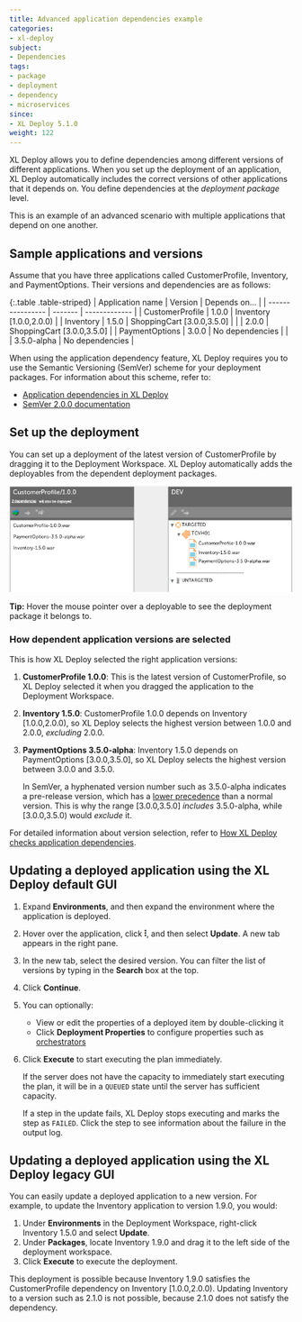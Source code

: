 ```yaml
---
title: Advanced application dependencies example
categories:
- xl-deploy
subject:
- Dependencies
tags:
- package
- deployment
- dependency
- microservices
since:
- XL Deploy 5.1.0
weight: 122
---
```


XL Deploy allows you to define dependencies among different versions of different applications. When you set up the deployment of an application, XL Deploy automatically includes the correct versions of other applications that it depends on. You define dependencies at the *deployment package* level.

This is an example of an advanced scenario with multiple applications that depend on one another.

## Sample applications and versions

Assume that you have three applications called CustomerProfile, Inventory, and PaymentOptions. Their versions and dependencies are as follows:

{:.table .table-striped}
| Application name | Version | Depends on... |
| ---------------- | ------- | ------------- |
| CustomerProfile  | 1.0.0 | Inventory [1.0.0,2.0.0) |
| Inventory        | 1.5.0 | ShoppingCart [3.0.0,3.5.0] |
|                  | 2.0.0 | ShoppingCart [3.0.0,3.5.0] |
| PaymentOptions   | 3.0.0 | No dependencies |
|                  | 3.5.0-alpha | No dependencies |

When using the application dependency feature, XL Deploy requires you to use the Semantic Versioning (SemVer) scheme for your deployment packages. For information about this scheme, refer to:

* [Application dependencies in XL Deploy](/xl-deploy/concept/application-dependencies-in-xl-deploy.html#versioning-requirements)
* [SemVer 2.0.0 documentation](http://semver.org/)

## Set up the deployment

You can set up a deployment of the latest version of CustomerProfile by dragging it to the Deployment Workspace. XL Deploy automatically adds the deployables from the dependent deployment packages.

![Mapped application with dependencies](images/mapping-with-dependent-apps.png)

**Tip:** Hover the mouse pointer over a deployable to see the deployment package it belongs to.

### How dependent application versions are selected

This is how XL Deploy selected the right application versions:

1. **CustomerProfile 1.0.0**: This is the latest version of CustomerProfile, so XL Deploy selected it when you dragged the application to the Deployment Workspace.

2. **Inventory 1.5.0**: CustomerProfile 1.0.0 depends on Inventory [1.0.0,2.0.0), so XL Deploy selects the highest version between 1.0.0 and 2.0.0, *excluding* 2.0.0.

3. **PaymentOptions 3.5.0-alpha**: Inventory 1.5.0 depends on PaymentOptions [3.0.0,3.5.0], so XL Deploy selects the highest version between 3.0.0 and 3.5.0.

    In SemVer, a hyphenated version number such as 3.5.0-alpha indicates a pre-release version, which has a [lower precedence](http://semver.org/#spec-item-11) than a normal version. This is why the range [3.0.0,3.5.0] *includes* 3.5.0-alpha, while [3.0.0,3.5.0) would *exclude* it.

For detailed information about version selection, refer to [How XL Deploy checks application dependencies](/xl-deploy/concept/how-xl-deploy-checks-application-dependencies.html).

## Updating a deployed application using the XL Deploy default GUI

1. Expand **Environments**, and then expand the environment where the application is deployed.
1. Hover over the application, click ![Explorer action menu](/images/menu_three_dots.png), and then select **Update**. A new tab appears in the right pane.
1. In the new tab, select the desired version. You can filter the list of versions by typing in the **Search** box at the top.
1. Click **Continue**.
1. You can optionally:

    * View or edit the properties of a deployed item by double-clicking it
    * Click **Deployment Properties** to configure properties such as [orchestrators](/xl-deploy/concept/understanding-orchestrators.html)

1. Click **Execute** to start executing the plan immediately.

    If the server does not have the capacity to immediately start executing the plan, it will be in a `QUEUED` state until the server has sufficient capacity.

    If a step in the update fails, XL Deploy stops executing and marks the step as `FAILED`. Click the step to see information about the failure in the output log.

## Updating a deployed application using the XL Deploy legacy GUI

You can easily update a deployed application to a new version. For example, to update the Inventory application to version 1.9.0, you would:

1. Under **Environments** in the Deployment Workspace, right-click Inventory 1.5.0 and select **Update**.
2. Under **Packages**, locate Inventory 1.9.0 and drag it to the left side of the deployment workspace.
3. Click **Execute** to execute the deployment.

This deployment is possible because Inventory 1.9.0 satisfies the CustomerProfile dependency on Inventory [1.0.0,2.0.0). Updating Inventory to a version such as 2.1.0 is not possible, because 2.1.0 does not satisfy the dependency.
